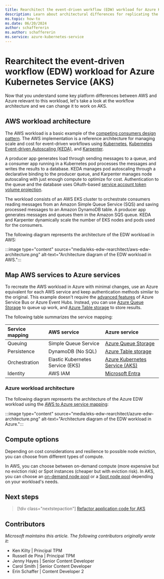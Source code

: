 ```yaml
---
title: Rearchitect the event-driven workflow (EDW) workload for Azure Kubernetes Service (AKS)
description: Learn about architectural differences for replicating the AWS EKS scaling with KEDA and Karpenter event-driven workflow (EDW) workload in AKS.
ms.topic: how-to
ms.date: 06/20/2024
author: schaffererin
ms.author: schaffererin
ms.service: azure-kubernetes-service
---
```


# Rearchitect the event-driven workflow (EDW) workload for Azure Kubernetes Service (AKS)

Now that you understand some key platform differences between AWS and Azure relevant to this workload, let's take a look at the workflow architecture and we can change it to work on AKS.

## AWS workload architecture

The AWS workload is a basic example of the [competing consumers design pattern][competing-consumers]. The AWS implementation is a reference architecture for managing scale and cost for event-driven workflows using [Kubernetes][kubernetes], [Kubernetes Event-driven Autoscaling (KEDA)][keda], and [Karpenter][karpenter].

A producer app generates load through sending messages to a queue, and a consumer app running in a Kubernetes pod processes the messages and writes the results to a database. KEDA manages pod autoscaling through a declarative binding to the producer queue, and Karpenter manages node autoscaling with just enough compute to optimize for cost. Authentication to the queue and the database uses OAuth-based [service account token volume projection][service-account-volume-projection].

The workload consists of an AWS EKS cluster to orchestrate consumers reading messages from an Amazon Simple Queue Service (SQS) and saving processed messages to an Amazon DynamoDB table. A producer app generates messages and queues them in the Amazon SQS queue. KEDA and Karpenter dynamically scale the number of EKS nodes and pods used for the consumers.

The following diagram represents the architecture of the EDW workload in AWS:

:::image type="content" source="media/eks-edw-rearchitect/aws-edw-architecture.png" alt-text="Architecture diagram of the EDW workload in AWS.":::

## Map AWS services to Azure services

To recreate the AWS workload in Azure with minimal changes, use an Azure equivalent for each AWS service and keep authentication methods similar to the original. This example doesn't require the [advanced features][advanced-features-service-bus-event-hub] of Azure Service Bus or Azure Event Hubs. Instead, you can use [Azure Queue Storage][azure-queue-storage] to queue up work, and [Azure Table storage][azure-table-storage] to store results.

The following table summarizes the service mapping:

| **Service mapping** |       **AWS service**      |     **Azure service**    |
|:--------------------|:---------------------------|:-------------------------|
| Queuing             | Simple Queue Service       | [Azure Queue Storage][azure-queue-storage]      |
| Persistence         | DynamoDB (No SQL)          | [Azure Table storage][azure-table-storage]      |
| Orchestration       | Elastic Kubernetes Service (EKS) | [Azure Kubernetes Service (AKS)][aks] |
| Identity | AWS IAM | [Microsoft Entra][microsoft-entra] |

### Azure workload architecture

The following diagram represents the architecture of the Azure EDW workload using the [AWS to Azure service mapping](#map-aws-services-to-azure-services):

:::image type="content" source="media/eks-edw-rearchitect/azure-edw-architecture.png" alt-text="Architecture diagram of the EDW workload in Azure.":::

## Compute options

Depending on cost considerations and resilience to possible node eviction, you can choose from different types of compute.

In AWS, you can choose between on-demand compute (more expensive but no eviction risk) or Spot instances (cheaper but with eviction risk). In AKS, you can choose an [on-demand node pool][on-demand-node-pool] or a [Spot node pool][spot-node-pool] depending on your workload's needs.

## Next steps

> [!div class="nextstepaction"]
> [Refactor application code for AKS][eks-edw-refactor]

## Contributors

*Microsoft maintains this article. The following contributors originally wrote it:*

- Ken Kilty | Principal TPM
- Russell de Pina | Principal TPM
- Jenny Hayes | Senior Content Developer
- Carol Smith | Senior Content Developer
- Erin Schaffer | Content Developer 2

<!-- LINKS -->
[competing-consumers]: /azure/architecture/patterns/competing-consumers
[kubernetes]: https://kubernetes.io/
[keda]: https://keda.sh/
[karpenter]: https://karpenter.sh/
[service-account-volume-projection]: https://kubernetes.io/docs/tasks/configure-pod-container/configure-service-account/#serviceaccount-token-volume-projection
[advanced-features-service-bus-event-hub]: /azure/service-bus-messaging/service-bus-azure-and-service-bus-queues-compared-contrasted
[azure-queue-storage]: /azure/storage/queues/storage-queues-introduction
[azure-table-storage]: /azure/storage/tables/table-storage-overview
[aks]: ./what-is-aks.md
[microsoft-entra]: /entra/fundamentals/whatis
[on-demand-node-pool]: ./create-node-pools.md
[spot-node-pool]: ./spot-node-pool.md
[eks-edw-refactor]: ./eks-edw-refactor.md
